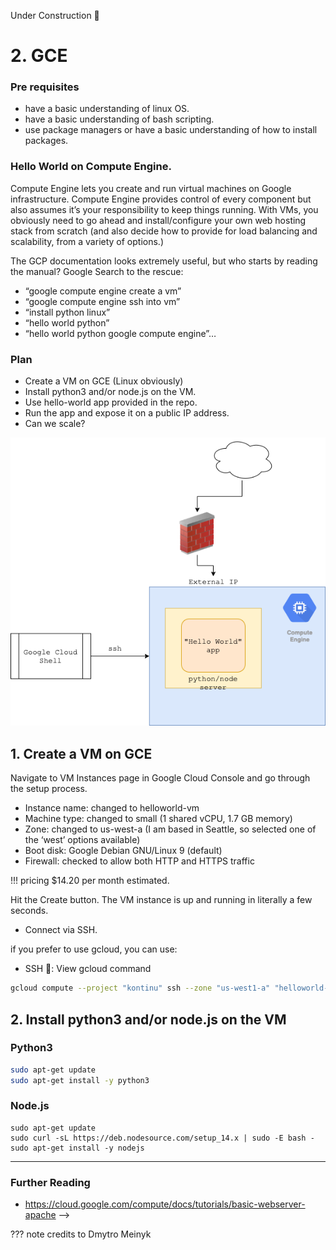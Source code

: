 Under Construction 🚧

# 2. GCE

### Pre requisites

- have a basic understanding of linux OS.
- have a basic understanding of bash scripting.
- use package managers or have a basic understanding of how to install packages.

### Hello World on Compute Engine.


Compute Engine lets you create and run virtual machines on Google infrastructure. Compute Engine provides control of every component but also assumes it’s your responsibility to keep things running. With VMs, you obviously need to go ahead and install/configure your own web hosting stack from scratch (and also decide how to provide for load balancing and scalability, from a variety of options.)

The GCP documentation looks extremely useful, but who starts by reading the manual? Google Search to the rescue:

- “google compute engine create a vm”
- “google compute engine ssh into vm”
- “install python linux”
- “hello world python”
- “hello world python google compute engine”…

### Plan

- Create a VM on GCE (Linux obviously)
- Install python3 and/or node.js on the VM.
- Use hello-world app provided in the repo.
- Run the app and expose it on a public IP address.
- Can we scale?

![app GCE](static/img/app-gce.png)

## 1. Create a VM on GCE

Navigate to VM Instances page in Google Cloud Console and go through the setup process.

- Instance name: changed to helloworld-vm
- Machine type: changed to small (1 shared vCPU, 1.7 GB memory)
- Zone: changed to us-west-a (I am based in Seattle, so selected one of the ‘west’ options available)
- Boot disk: Google Debian GNU/Linux 9 (default)
- Firewall: checked to allow both HTTP and HTTPS traffic

!!! pricing
    $14.20 per month estimated.

Hit the Create button. The VM instance is up and running in literally a few seconds.

- Connect via SSH.

if you prefer to use gcloud, you can use:

- SSH 🔽: View gcloud command

```bash
gcloud compute --project "kontinu" ssh --zone "us-west1-a" "helloworld-vm"
```


## 2. Install python3 and/or node.js on the VM

### Python3

```bash
sudo apt-get update
sudo apt-get install -y python3
```

### Node.js

```
sudo apt-get update
sudo curl -sL https://deb.nodesource.com/setup_14.x | sudo -E bash -
sudo apt-get install -y nodejs
```



---

### Further Reading

- https://cloud.google.com/compute/docs/tutorials/basic-webserver-apache -->







??? note
    credits to Dmytro Meinyk
